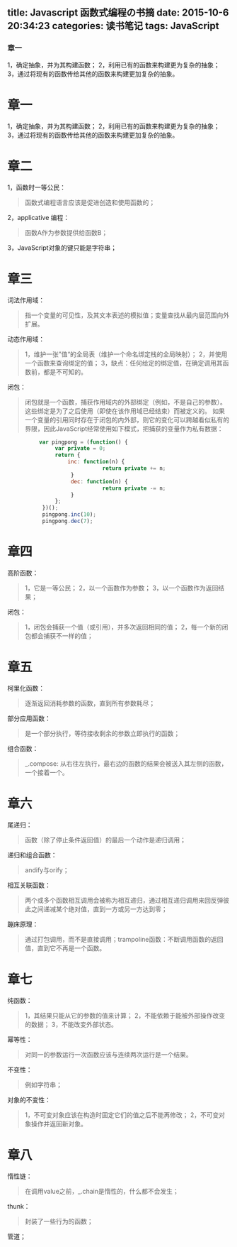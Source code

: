 title: Javascript 函数式编程の书摘
date: 2015-10-6 20:34:23
categories: 读书笔记
tags: JavaScript
---

### 章一
1，确定抽象，并为其构建函数；
2，利用已有的函数来构建更为复杂的抽象；
3，通过将现有的函数传给其他的函数来构建更加复杂的抽象。

<!-- more -->

# 章一

1，确定抽象，并为其构建函数；
2，利用已有的函数来构建更为复杂的抽象；
3，通过将现有的函数传给其他的函数来构建更加复杂的抽象。

# 章二

1，函数时一等公民：
>函数式编程语言应该是促进创造和使用函数的；

2，applicative 编程：
>函数A作为参数提供给函数B；

3，JavaScript对象的键只能是字符串；

# 章三

词法作用域：
>指一个变量的可见性，及其文本表述的模拟值；变量查找从最内层范围向外扩展。

动态作用域：
>1，维护一张”值“的全局表（维护一个命名绑定栈的全局映射）；
2，并使用一个函数来查询绑定的值；
3，缺点：任何给定的绑定值，在确定调用其函数前，都是不可知的。

闭包：
>闭包就是一个函数，捕获作用域内的外部绑定（例如，不是自己的参数）。这些绑定是为了之后使用（即使在该作用域已经结束）而被定义的。
如果一个变量的引用同时存在于闭包的内外部，则它的变化可以跨越看似私有的界限，因此JavaScript经常使用如下模式，把捕获的变量作为私有数据：
```javascript
          var pingpong = (function() {
               var private = 0;
               return {     
                   inc: function(n) {
                              return private += n;
                    }
                    dec: function(n) {
                              return private -= n;
                    }
               };
           })();
           pingpong.inc(10);
           pingpong.dec(7);
```

# 章四

高阶函数：
>1，它是一等公民；
2，以一个函数作为参数；
3，以一个函数作为返回结果； 

闭包：
>1，闭包会捕获一个值（或引用），并多次返回相同的值；
2，每一个新的闭包都会捕获不一样的值； 

# 章五

柯里化函数：
>逐渐返回消耗参数的函数，直到所有参数耗尽；

部分应用函数：
>是一个部分执行，等待接收剩余的参数立即执行的函数；

组合函数：
>_.compose: 从右往左执行，最右边的函数的结果会被送入其左侧的函数，一个接着一个。

# 章六

尾递归：
>函数（除了停止条件返回值）的最后一个动作是递归调用；

递归和组合函数：
>andify与orify；

相互关联函数：
>两个或多个函数相互调用会被称为相互递归，通过相互递归调用来回反弹彼此之间递减某个绝对值，直到一方或另一方达到零；

蹦床原理：
> 通过打包调用，而不是直接调用；trampoline函数：不断调用函数的返回值，直到它不再是一个函数。

# 章七

纯函数：
>1，其结果只能从它的参数的值来计算；
2，不能依赖于能被外部操作改变的数据；
3，不能改变外部状态。

幂等性：
>对同一的参数运行一次函数应该与连续两次运行是一个结果。

不变性：
>例如字符串；

对象的不变性：
>1，不可变对象应该在构造时固定它们的值之后不能再修改；
2，不可变对象操作并返回新对象。

# 章八

惰性链：
>在调用value之前，_.chain是惰性的，什么都不会发生；

thunk：
>封装了一些行为的函数；

管道； 